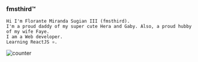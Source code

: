 ### fmsthird™
```
Hi I'm Florante Miranda Sugian III (fmsthird).  
I'm a proud daddy of my super cute Hera and Gaby. Also, a proud hubby of my wife Faye. 
I am a Web developer. 
Learning ReactJS ⚛️.
```
![counter](https://en7m1dp6cu30u6s.m.pipedream.net)
